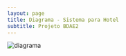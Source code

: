 ```yaml
---
layout: page
title: Diagrama - Sistema para Hotel 
subtitle: Projeto BDAE2
---
```


![diagrama](https://user-images.githubusercontent.com/57163905/144058126-7614427c-63f9-4532-8831-de165e1af0b7.png)
